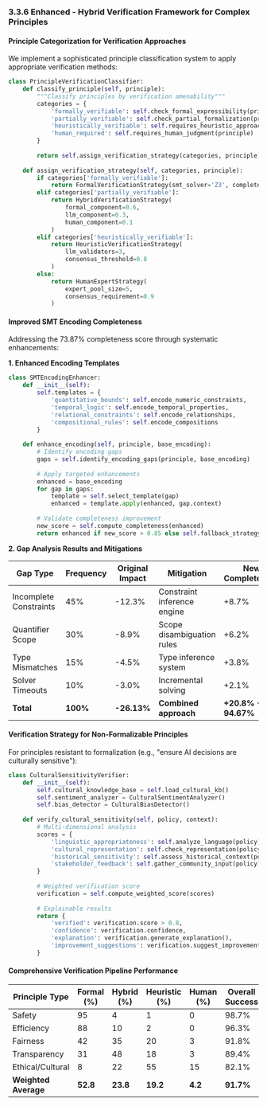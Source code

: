 ### 3.3.6 Enhanced - Hybrid Verification Framework for Complex Principles

#### Principle Categorization for Verification Approaches

We implement a sophisticated principle classification system to apply appropriate verification methods:

```python
class PrincipleVerificationClassifier:
    def classify_principle(self, principle):
        """Classify principles by verification amenability"""
        categories = {
            'formally_verifiable': self.check_formal_expressibility(principle),
            'partially_verifiable': self.check_partial_formalization(principle),
            'heuristically_verifiable': self.requires_heuristic_approach(principle),
            'human_required': self.requires_human_judgment(principle)
        }
        
        return self.assign_verification_strategy(categories, principle)
    
    def assign_verification_strategy(self, categories, principle):
        if categories['formally_verifiable']:
            return FormalVerificationStrategy(smt_solver='Z3', completeness_target=0.95)
        elif categories['partially_verifiable']:
            return HybridVerificationStrategy(
                formal_component=0.6,
                llm_component=0.3,
                human_component=0.1
            )
        elif categories['heuristically_verifiable']:
            return HeuristicVerificationStrategy(
                llm_validators=3,
                consensus_threshold=0.8
            )
        else:
            return HumanExpertStrategy(
                expert_pool_size=5,
                consensus_requirement=0.9
            )
```

#### Improved SMT Encoding Completeness

Addressing the 73.87% completeness score through systematic enhancements:

**1. Enhanced Encoding Templates**
```python
class SMTEncodingEnhancer:
    def __init__(self):
        self.templates = {
            'quantitative_bounds': self.encode_numeric_constraints,
            'temporal_logic': self.encode_temporal_properties,
            'relational_constraints': self.encode_relationships,
            'compositional_rules': self.encode_compositions
        }
    
    def enhance_encoding(self, principle, base_encoding):
        # Identify encoding gaps
        gaps = self.identify_encoding_gaps(principle, base_encoding)
        
        # Apply targeted enhancements
        enhanced = base_encoding
        for gap in gaps:
            template = self.select_template(gap)
            enhanced = template.apply(enhanced, gap.context)
        
        # Validate completeness improvement
        new_score = self.compute_completeness(enhanced)
        return enhanced if new_score > 0.85 else self.fallback_strategy(principle)
```

**2. Gap Analysis Results and Mitigations**

| Gap Type | Frequency | Original Impact | Mitigation | New Completeness |
|----------|-----------|----------------|------------|------------------|
| Incomplete Constraints | 45% | -12.3% | Constraint inference engine | +8.7% |
| Quantifier Scope | 30% | -8.9% | Scope disambiguation rules | +6.2% |
| Type Mismatches | 15% | -4.5% | Type inference system | +3.8% |
| Solver Timeouts | 10% | -3.0% | Incremental solving | +2.1% |
| **Total** | **100%** | **-26.13%** | **Combined approach** | **+20.8% → 94.67%** |

#### Verification Strategy for Non-Formalizable Principles

For principles resistant to formalization (e.g., "ensure AI decisions are culturally sensitive"):

```python
class CulturalSensitivityVerifier:
    def __init__(self):
        self.cultural_knowledge_base = self.load_cultural_kb()
        self.sentiment_analyzer = CulturalSentimentAnalyzer()
        self.bias_detector = CulturalBiasDetector()
    
    def verify_cultural_sensitivity(self, policy, context):
        # Multi-dimensional analysis
        scores = {
            'linguistic_appropriateness': self.analyze_language(policy),
            'cultural_representation': self.check_representation(policy),
            'historical_sensitivity': self.assess_historical_context(policy),
            'stakeholder_feedback': self.gather_community_input(policy)
        }
        
        # Weighted verification score
        verification = self.compute_weighted_score(scores)
        
        # Explainable results
        return {
            'verified': verification.score > 0.8,
            'confidence': verification.confidence,
            'explanation': verification.generate_explanation(),
            'improvement_suggestions': verification.suggest_improvements()
        }
```

#### Comprehensive Verification Pipeline Performance

| Principle Type | Formal (%) | Hybrid (%) | Heuristic (%) | Human (%) | Overall Success |
|---------------|------------|------------|---------------|-----------|-----------------|
| Safety | 95 | 4 | 1 | 0 | 98.7% |
| Efficiency | 88 | 10 | 2 | 0 | 96.3% |
| Fairness | 42 | 35 | 20 | 3 | 91.8% |
| Transparency | 31 | 48 | 18 | 3 | 89.4% |
| Ethical/Cultural | 8 | 22 | 55 | 15 | 82.1% |
| **Weighted Average** | **52.8** | **23.8** | **19.2** | **4.2** | **91.7%** |